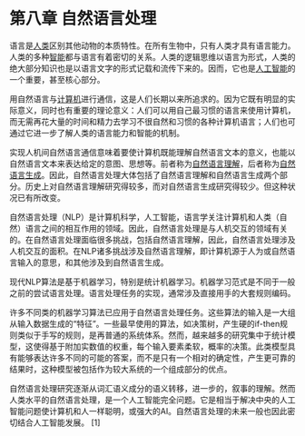 # 第八章 自然语言处理

语言是[人类](https://baike.baidu.com/item/人类)区别其他动物的本质特性。在所有生物中，只有人类才具有语言能力。人类的多种[智能](https://baike.baidu.com/item/智能)都与语言有着密切的关系。人类的逻辑思维以语言为形式，人类的绝大部分知识也是以语言文字的形式记载和流传下来的。因而，它也是[人工智能](https://baike.baidu.com/item/人工智能)的一个重要，甚至核心部分。

用自然语言与[计算机](https://baike.baidu.com/item/计算机)进行通信，这是人们长期以来所追求的。因为它既有明显的实际意义，同时也有重要的理论意义：人们可以用自己最习惯的语言来使用计算机，而无需再花大量的时间和精力去学习不很自然和习惯的各种计算机语言；人们也可通过它进一步了解人类的语言能力和智能的机制。

实现人机间自然语言通信意味着要使计算机既能理解自然语言文本的意义，也能以自然语言文本来表达给定的意图、思想等。前者称为[自然语言理解](https://baike.baidu.com/item/自然语言理解)，后者称为[自然语言生成](https://baike.baidu.com/item/自然语言生成)。因此，自然语言处理大体包括了自然语言理解和自然语言生成两个部分。历史上对自然语言理解研究得较多，而对自然语言生成研究得较少。但这种状况已有所改变。

自然语言处理（NLP）是计算机科学，人工智能，语言学关注计算机和人类（自然）语言之间的相互作用的领域。因此，自然语言处理是与人机交互的领域有关的。在自然语言处理面临很多挑战，包括自然语言理解，因此，自然语言处理涉及人机交互的面积。在NLP诸多挑战涉及自然语言理解，即计算机源于人为或自然语言输入的意思，和其他涉及到自然语言生成。

现代NLP算法是基于机器学习，特别是统计机器学习。机器学习范式是不同于一般之前的尝试语言处理。语言处理任务的实现，通常涉及直接用手的大套规则编码。

许多不同类的机器学习算法已应用于自然语言处理任务。这些算法的输入是一大组从输入数据生成的“特征”。一些最早使用的算法，如决策树，产生硬的if-then规则类似于手写的规则，是再普通的系统体系。然而，越来越多的研究集中于统计模型，这使得基于附加实数值的权重，每个输入要素柔软，概率的决策。此类模型具有能够表达许多不同的可能的答案，而不是只有一个相对的确定性，产生更可靠的结果时，这种模型被包括作为较大系统的一个组成部分的优点。

自然语言处理研究逐渐从词汇语义成分的语义转移，进一步的，叙事的理解。然而人类水平的自然语言处理，是一个人工智能完全问题。它是相当于解决中央的人工智能问题使计算机和人一样聪明，或强大的AI。自然语言处理的未来一般也因此密切结合人工智能发展。 [1]